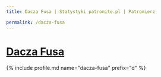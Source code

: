 ```yaml
---
title: Dacza Fusa | Statystyki patronite.pl | Patromierz

permalink: /dacza-fusa
---
```


# [Dacza Fusa](https://patronite.pl/dacza-fusa)

{% include profile.md name="dacza-fusa" prefix="d" %}
